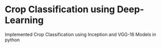 # Crop Classification using Deep-Learning
Implemented Crop Classification using Inception and VGG-16 Models in python
